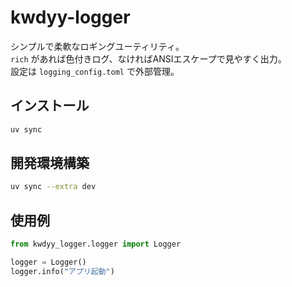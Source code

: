 # kwdyy-logger

シンプルで柔軟なロギングユーティリティ。  
`rich` があれば色付きログ、なければANSIエスケープで見やすく出力。  
設定は `logging_config.toml` で外部管理。

## インストール

```bash
uv sync
```

## 開発環境構築
```bash
uv sync --extra dev
```

## 使用例
```Python
from kwdyy_logger.logger import Logger

logger = Logger()
logger.info("アプリ起動")
```
